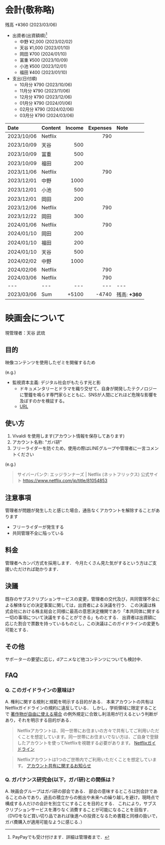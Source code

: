 # 会計(敬称略)

残高	+¥360	(2023/03/06)

* 出資者(出資額順)[^1]
  * 中野	¥2,000	(2023/02/02)
  * 天谷	¥1,000	(2023/01/10)
  * 岡田	¥700	(2024/01/10)
  * 冨重	¥500	(2023/10/09)
  * 小池	¥500	(2023/12/01)
  * 福田	¥400	(2023/01/10)
* 支出(日付順)
  * 10月分	¥790	(2023/10/06)
  * 11月分	¥790	(2023/11/06)
  * 12月分	¥790	(2023/12/06)
  * 01月分	¥790	(2024/01/06)
  * 02月分	¥790	(2024/02/06)
  * 03月分	¥790	(2024/03/06)

[^1]: PayPayでも受け付けます．詳細は管理者まで．

|Date|Content|Income|Expenses|Note|
|:--|:--|--:|--:|:--|
|2023/10/06|Netflix||790||
|2023/10/09|天谷|500|||
|2023/10/09|冨重|500|||
|2023/10/09|福田|200|||
|2023/11/06|Netflix||790||
|2023/12/01|中野|1000|||
|2023/12/01|小池|500|||
|2023/12/01|岡田|200|||
|2023/12/06|Netflix||790||
|2023/12/22|岡田|300|||
|2024/01/06|Netflix||790||
|2024/01/10|岡田|200|||
|2024/01/10|福田|200|||
|2024/01/10|天谷|500|||
|2024/02/02|中野|1000|||
|2024/02/06|Netflix||790||
|2024/03/06|Netflix||790||
|---|---|---|---|---|
|2023/03/06|Sum|+5100|-4740|残高: **+360**|

# 映画会について

現管理者：天谷 武琉

## 目的

映像コンテンツを使用したゼミを開催するため

(e.g.)

* 監視資本主義: デジタル社会がもたらす光と影
  * ドキュメンタリーとドラマを織り交ぜて、自身が開発したテクノロジーに警鐘を鳴らす専門家らとともに、SNSが人間にどれほど危険な影響を及ぼすのかを検証する。
  * [URL](https://www.netflix.com/jp/title/81254224)

## 使い方

1. Vivaldi を使用します(アカウント情報を保存してあります)
2. アカウント名称: "ガバ研"
3. フリーライダーを防ぐため，使用の際はLINEグループや管理者に一言コメントください

(e.g.)

> サイバーパンク: エッジランナーズ | Netflix (ネットフリックス) 公式サイト https://www.netflix.com/jp/title/81054853

## 注意事項

管理者が問題が発生したと感じた場合，通告なくアカウントを解除することがあります

* フリーライダーが発生する
* 共同管理不全に陥っている

## 料金

管理者へカンパ方式を採用します．
今月たくさん見た気がするという方はご支援いただければ助かります．

## 決議

既存のサブスクリプションサービスの変更，管理者の交代及び，共同管理不全による解体などの決定事案に関しては，出資者による決議を行う．
この決議は株式会社における株主総会と同様に最高の意思決定機関であり「本共同体に関する一切の事項について決議をすることができる」ものとする．
出資者は出資額に応じた割合で票数を持っているものとし，この決議はこのガイドラインの変更も可能とする．

## その他

サポーターの要望に応じ，dアニメなど他コンテンツについても検討中．

## FAQ

### Q. このガイドラインの意味は?

A. 権利に関する規則と規範を明示する目的がある．
本来アカウントの共有はNetflixガイドラインの規約に違反している．
しかし，学術領域に限定することで [著作物が自由に使える場合](https://www.bunka.go.jp/seisaku/chosakuken/seidokaisetsu/gaiyo/chosakubutsu_jiyu.html) の例外規定に合致し利活用が行えるという判断があり，それを明示する目的がある．

> Netflixアカウントは、同一世帯にお住まいの方々で共有してご利用いただくことを想定しています。同一世帯にお住まいでない方は、ご自身で登録したアカウントを使ってNetflixを視聴する必要があります。
> [Netflixガイドライン](https://help.netflix.com/ja/node/123277)

> Netflixアカウントは1つのご世帯内でご利用いただくことを想定しています。
> [アカウント共有に関するお知らせ](https://about.netflix.com/ja/news/update-on-sharing-july-jp)

### Q. ガバナンス研究会(以下，ガバ研)との関係は？

A. 映画会グループはガバ研の部会である．
部会の意味するところは別会計であることのみであり，過去の積立からの拠出や未来への繰り越しを避け，現時点で構成する人だけの会計を別立てにすることを目的とする．
これにより，サブスクリプションサービスを滞りなく消費することが可能になることを目指す．
（DVDをなど買い切り品であれば後進への投資となるため書籍と同様の扱いで，ガバ費購入が適用可能なように感じる．）
